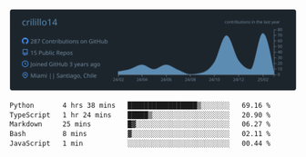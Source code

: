 ![](https://raw.githubusercontent.com/crilillo14/crilillo14/main/profile-summary-card-output/city_lights/0-profile-details.svg)

<!--START_SECTION:waka-->

```txt
Python       4 hrs 38 mins   █████████████████▒░░░░░░░   69.16 %
TypeScript   1 hr 24 mins    █████▒░░░░░░░░░░░░░░░░░░░   20.90 %
Markdown     25 mins         █▓░░░░░░░░░░░░░░░░░░░░░░░   06.27 %
Bash         8 mins          ▓░░░░░░░░░░░░░░░░░░░░░░░░   02.11 %
JavaScript   1 min           ░░░░░░░░░░░░░░░░░░░░░░░░░   00.44 %
```

<!--END_SECTION:waka-->
